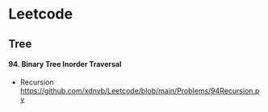 # Leetcode
## Tree
#### 94. Binary Tree Inorder Traversal

+ Recursion https://github.com/xdnyb/Leetcode/blob/main/Problems/94Recursion.py
